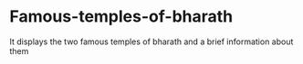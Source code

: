 # Famous-temples-of-bharath
It displays the two famous temples of bharath and a brief information about them 
